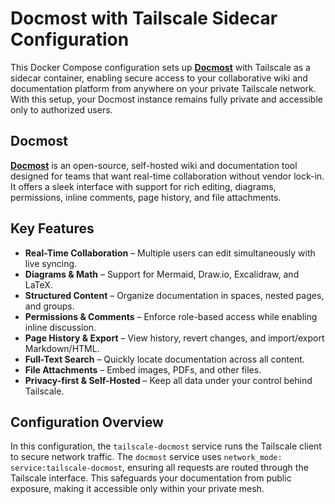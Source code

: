 # Docmost with Tailscale Sidecar Configuration

This Docker Compose configuration sets up [**Docmost**](https://github.com/docmost/docmost) with Tailscale as a sidecar container, enabling secure access to your collaborative wiki and documentation platform from anywhere on your private Tailscale network. With this setup, your Docmost instance remains fully private and accessible only to authorized users.

## Docmost

[**Docmost**](https://github.com/docmost/docmost) is an open-source, self-hosted wiki and documentation tool designed for teams that want real-time collaboration without vendor lock-in. It offers a sleek interface with support for rich editing, diagrams, permissions, inline comments, page history, and file attachments.

## Key Features

* **Real-Time Collaboration** – Multiple users can edit simultaneously with live syncing.
* **Diagrams & Math** – Support for Mermaid, Draw\.io, Excalidraw, and LaTeX.
* **Structured Content** – Organize documentation in spaces, nested pages, and groups.
* **Permissions & Comments** – Enforce role-based access while enabling inline discussion.
* **Page History & Export** – View history, revert changes, and import/export Markdown/HTML.
* **Full-Text Search** – Quickly locate documentation across all content.
* **File Attachments** – Embed images, PDFs, and other files.
* **Privacy-first & Self-Hosted** – Keep all data under your control behind Tailscale.

## Configuration Overview

In this configuration, the `tailscale-docmost` service runs the Tailscale client to secure network traffic. The `docmost` service uses `network_mode: service:tailscale-docmost`, ensuring all requests are routed through the Tailscale interface. This safeguards your documentation from public exposure, making it accessible only within your private mesh.
